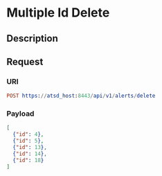 # Multiple Id Delete

## Description

## Request

### URI
```elm
POST https://atsd_host:8443/api/v1/alerts/delete
```
### Payload

```json
[
  {"id": 4},
  {"id": 5},
  {"id": 13},
  {"id": 14},
  {"id": 18}
]
```
